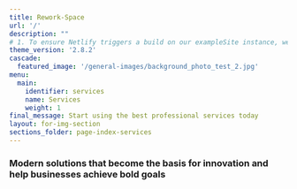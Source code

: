 ```yaml
---
title: Rework-Space
url: '/'
description: ""
# 1. To ensure Netlify triggers a build on our exampleSite instance, we need to change a file in the exampleSite directory.
theme_version: '2.8.2'
cascade:
  featured_image: '/general-images/background_photo_test_2.jpg'
menu:
  main:
    identifier: services
    name: Services
    weight: 1
final_message: Start using the best professional services today
layout: for-img-section
sections_folder: page-index-services
---
```


### Modern solutions that become the basis for innovation and help businesses achieve bold goals
